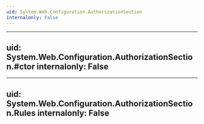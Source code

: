 ```yaml
---
uid: System.Web.Configuration.AuthorizationSection
internalonly: False
---
```


---
uid: System.Web.Configuration.AuthorizationSection.#ctor
internalonly: False
---

---
uid: System.Web.Configuration.AuthorizationSection.Rules
internalonly: False
---
